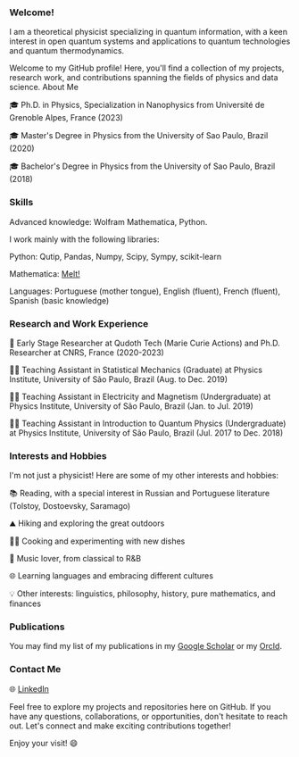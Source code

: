 ### Welcome!

I am a theoretical physicist specializing in quantum information, with a keen interest in open quantum systems and applications to quantum technologies and quantum thermodynamics. 

Welcome to my GitHub profile! Here, you'll find a collection of my projects, research work, and contributions spanning the fields of physics and data science.
About Me

🎓 Ph.D. in Physics, Specialization in Nanophysics from Université de Grenoble Alpes, France (2023)

🎓 Master's Degree in Physics from the University of Sao Paulo, Brazil (2020)

🎓 Bachelor's Degree in Physics from the University of Sao Paulo, Brazil (2018) 

### Skills

Advanced knowledge: Wolfram Mathematica, Python.

I work mainly with the following libraries:

Python: Qutip, Pandas, Numpy, Scipy, Sympy, scikit-learn

Mathematica: [Melt!](https://melt1.notion.site/)
        
Languages: Portuguese (mother tongue), English (fluent), French (fluent), Spanish (basic knowledge)

### Research and Work Experience

💼 Early Stage Researcher at Qudoth Tech (Marie Curie Actions) and Ph.D. Researcher at CNRS, France (2020-2023)

👨‍🏫 Teaching Assistant in Statistical Mechanics (Graduate) at Physics Institute, University of São Paulo, Brazil (Aug. to Dec. 2019)

👨‍🏫 Teaching Assistant in Electricity and Magnetism (Undergraduate) at Physics Institute, University of São Paulo, Brazil (Jan. to Jul. 2019)

👨‍🏫 Teaching Assistant in Introduction to Quantum Physics (Undergraduate) at Physics Institute, University of São Paulo, Brazil (Jul. 2017 to Dec. 2018)

### Interests and Hobbies

I'm not just a physicist! Here are some of my other interests and hobbies:

 📚 Reading, with a special interest in Russian and Portuguese literature (Tolstoy, Dostoevsky, Saramago)
 
 ⛰️ Hiking and exploring the great outdoors
 
 👨‍🍳 Cooking and experimenting with new dishes
 
 🎵 Music lover, from classical to R&B
 
 🌐 Learning languages and embracing different cultures
 
 💡 Other interests: linguistics, philosophy, history, pure mathematics, and finances

### Publications 

You may find my list of my publications in my [Google Scholar](https://scholar.google.com/citations?hl=fr&user=Hq4mgYkAAAAJ) or my [OrcId](https://orcid.org/0000-0001-9447-3930).

### Contact Me

🌐 [LinkedIn](https://www.linkedin.com/in/bruno-ortega-goes-271b36175/)

Feel free to explore my projects and repositories here on GitHub. If you have any questions, collaborations, or opportunities, don't hesitate to reach out. Let's connect and make exciting contributions together!

Enjoy your visit! 😄

